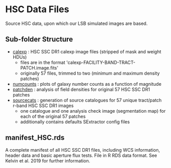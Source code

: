 # HSC Data Files

Source HSC data, upon which our LSB simulated images are based. 

## Sub-folder Structure

* [calexp](calexp) : HSC SSC DR1 calexp image files (stripped of mask and weight HDUs)
  * files are in the format 'calexp-FACILITY-BAND-TRACT-PATCH.image.fits'
  * originally 57 files, trimmed to two (minimum and maximum density patches)
* [numcounts](numcounts) : plots of galaxy number counts as a function of magnitude
* [patchden](patchden) : analysis of field densities for original 57 HSC SSC DR1 patches
* [sourcecats](sourcecats) : generation of source catalogues for 57 unique tract/patch r-band HSC SSC DR1 images
  * one catalogue and one analysis check image (segmentation map) for each of the original 57 patches
  * additionally contains defaults SExtractor config files

## manifest_HSC.rds

A complete manifest of all HSC SSC DR1 files, including WCS information, header data and basic aperture flux tests. File in R RDS data format. See Kelvin et al. 2019 for further information.

